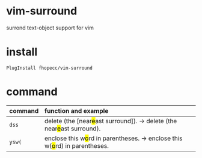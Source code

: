 # vim-surround
 surrond text-object support for vim

# install 

`PlugInstall fhopecc/vim-surround`

# command 
|command|function and example                                    |
|:-----|:-------------------------------------------------------|
|`dss` |delete (the [near<mark>e</mark>ast surround]). &rarr; delete (the near<mark>e</mark>ast surround).|
|`ysw(`|enclose this w<mark>o</mark>rd in parentheses. &rarr; enclose this w(<mark>o</mark>rd) in parentheses.|
